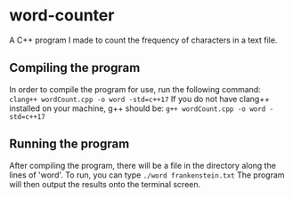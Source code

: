 # word-counter
A C++ program I made to count the frequency of characters in a text file.

## Compiling the program
In order to compile the program for use, run the following command:
```clang++ wordCount.cpp -o word -std=c++17```
If you do not have clang++ installed on your machine, g++ should be:
```g++ wordCount.cpp -o word -std=c++17```

## Running the program
After compiling the program, there will be a file in the directory along the lines of 'word'.
To run, you can type
```./word frankenstein.txt```
The program will then output the results onto the terminal screen.
